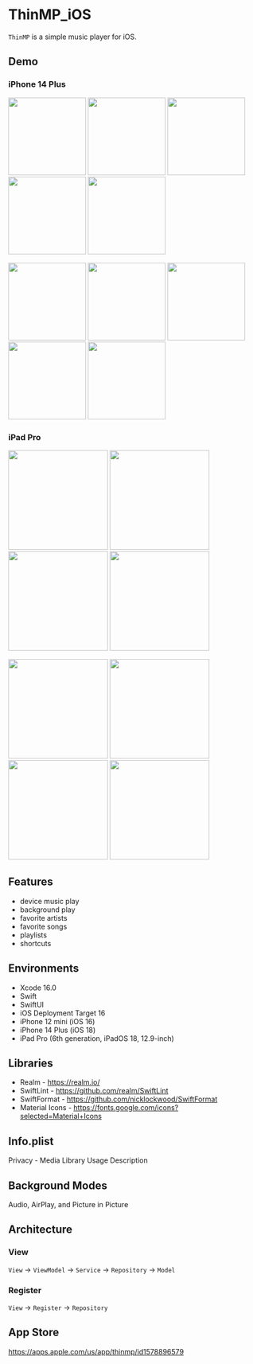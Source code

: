 # ThinMP_iOS

`ThinMP` is a simple music player for iOS.

## Demo

### iPhone 14 Plus

<img src="https://github.com/tcode-dev/ThinMP_iOS/assets/42083313/48c92c4d-9e67-4f27-85e7-dbd820473277" width="156"> <img src="https://github.com/tcode-dev/ThinMP_iOS/assets/42083313/84c8f096-7b4c-4c8d-8f7a-4d621dd1f8c3" width="156"> <img src="https://github.com/tcode-dev/ThinMP_iOS/assets/42083313/44ad1d43-d630-4852-8dfa-78a555c0f24e" width="156"> <img src="https://github.com/tcode-dev/ThinMP_iOS/assets/42083313/e3399495-cff3-4580-b57a-d4528b31c852" width="156"> <img src="https://github.com/tcode-dev/ThinMP_iOS/assets/42083313/f52cfd64-0ce6-4f44-ad10-c2fc39eedac7" width="156"> 

<img src="https://github.com/tcode-dev/ThinMP_iOS/assets/42083313/4ab3e12e-d171-44d9-960a-ab7f24eb2d7b" width="156"> <img src="https://github.com/tcode-dev/ThinMP_iOS/assets/42083313/54a3c7c6-83fb-4c65-9e00-56a7adce20d9" width="156"> <img src="https://github.com/tcode-dev/ThinMP_iOS/assets/42083313/616595c7-ef74-407f-8e82-268c8ff0c120" width="156"> <img src="https://github.com/tcode-dev/ThinMP_iOS/assets/42083313/918e444c-d0b7-45c0-9059-3b0b98f59926" width="156"> <img src="https://github.com/tcode-dev/ThinMP_iOS/assets/42083313/bf37877e-4cf9-4f4c-9e60-57f95594b9f6" width="156"> 

### iPad Pro

<img src="https://github.com/tcode-dev/ThinMP_iOS/assets/42083313/a04ebb36-f58a-4817-98d0-710297cae3df" width="200"> <img src="https://github.com/tcode-dev/ThinMP_iOS/assets/42083313/77951470-3975-4983-8666-a394353c9125" width="200"> <img src="https://github.com/tcode-dev/ThinMP_iOS/assets/42083313/1d4b439a-bfcb-4811-a365-9e01a28304d0" width="200"> <img src="https://github.com/tcode-dev/ThinMP_iOS/assets/42083313/64f39eca-fb39-4ecd-ae9a-d6ec2afe365e" width="200">

<img src="https://github.com/tcode-dev/ThinMP_iOS/assets/42083313/17abf42a-0ba8-4a10-a6d2-c50afbcd3851" width="200"> <img src="https://github.com/tcode-dev/ThinMP_iOS/assets/42083313/7842b665-38ac-4745-8ad2-0c1fff6711c8" width="200"> <img src="https://github.com/tcode-dev/ThinMP_iOS/assets/42083313/d456b5df-6e57-4b34-bf1b-58b2e556c761" width="200"> <img src="https://github.com/tcode-dev/ThinMP_iOS/assets/42083313/43a32a6f-ea6d-4ffd-bd3d-bd06144fff1b" width="200">

## Features

* device music play
* background play
* favorite artists
* favorite songs
* playlists
* shortcuts

## Environments

* Xcode 16.0
* Swift
* SwiftUI
* iOS Deployment Target 16
* iPhone 12 mini (iOS 16)
* iPhone 14 Plus (iOS 18)
* iPad Pro (6th generation, iPadOS 18, 12.9-inch)

## Libraries

* Realm - https://realm.io/
* SwiftLint - https://github.com/realm/SwiftLint
* SwiftFormat - https://github.com/nicklockwood/SwiftFormat
* Material Icons - https://fonts.google.com/icons?selected=Material+Icons

## Info.plist

Privacy - Media Library Usage Description

## Background Modes

Audio, AirPlay, and Picture in Picture

## Architecture

### View

`View` → `ViewModel` → `Service` → `Repository` → `Model`

### Register

`View` → `Register` → `Repository`

## App Store

https://apps.apple.com/us/app/thinmp/id1578896579

